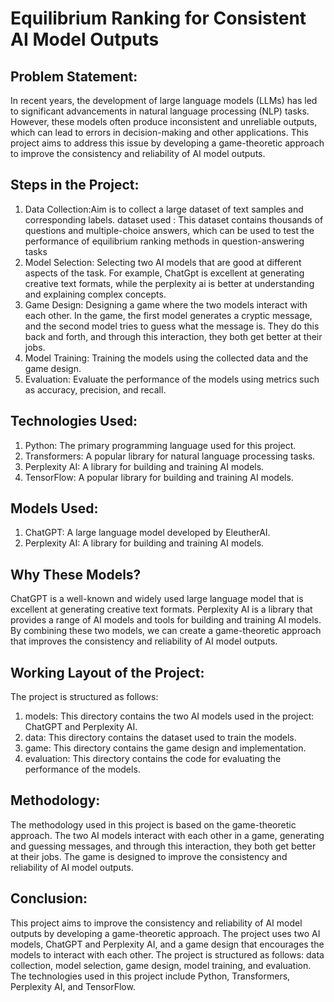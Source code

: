 #  Equilibrium Ranking for Consistent AI Model Outputs
## Problem Statement:
In recent years, the development of large language models (LLMs) has led to significant advancements in natural language processing (NLP) tasks. However, these models often produce inconsistent and unreliable outputs, which can lead to errors in decision-making and other applications. This project aims to address this issue by developing a game-theoretic approach to improve the consistency and reliability of AI model outputs.
## Steps in the Project:
1. Data Collection:Aim is to collect a large dataset of text samples and corresponding labels.
dataset used :  This dataset contains thousands of questions and multiple-choice answers, which can be used to test the performance of equilibrium ranking methods in question-answering tasks
2. Model Selection: Selecting two AI models that are good at different aspects of the task. For example, ChatGpt is  excellent at generating creative text formats, while the perplexity ai  is better at understanding and explaining complex concepts.
3. Game Design: Designing a game where the two models interact with each other. In the game, the first model generates a cryptic message, and the second model tries to guess what the message is. They do this back and forth, and through this interaction, they both get better at their jobs.
4. Model Training: Training the models using the collected data and the game design.
5. Evaluation: Evaluate the performance of the models using metrics such as accuracy, precision, and recall.
## Technologies Used:
1. Python: The primary programming language used for this project.
2. Transformers: A popular library for natural language processing tasks.
3. Perplexity AI: A library for building and training AI models.
4. TensorFlow: A popular library for building and training AI models.
## Models Used:
1. ChatGPT: A large language model developed by EleutherAI.
2. Perplexity AI: A library for building and training AI models.
## Why These Models?
ChatGPT is a well-known and widely used large language model that is excellent at generating creative text formats. Perplexity AI is a library that provides a range of AI models and tools for building and training AI models. By combining these two models, we can create a game-theoretic approach that improves the consistency and reliability of AI model outputs.
## Working Layout of the Project:
The project is structured as follows:
1. models: This directory contains the two AI models used in the project: ChatGPT and Perplexity AI.
2. data: This directory contains the dataset used to train the models.
3. game: This directory contains the game design and implementation.
4. evaluation: This directory contains the code for evaluating the performance of the models.

## Methodology:
The methodology used in this project is based on the game-theoretic approach. The two AI models interact with each other in a game, generating and guessing messages, and through this interaction, they both get better at their jobs. The game is designed to improve the consistency and reliability of AI model outputs.
## Conclusion:
This project aims to improve the consistency and reliability of AI model outputs by developing a game-theoretic approach. The project uses two AI models, ChatGPT and Perplexity AI, and a game design that encourages the models to interact with each other. The project is structured as follows: data collection, model selection, game design, model training, and evaluation. The technologies used in this project include Python, Transformers, Perplexity AI, and TensorFlow.
